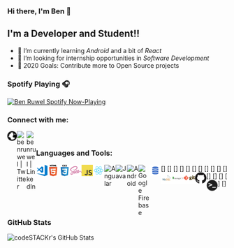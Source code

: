 ### Hi there, I'm Ben 👋

## I'm a Developer and Student!!

- 🌱 I’m currently learning _Android_ and a bit of _React_
- 👯 I’m looking for internship opportunities in _Software Development_
- 🥅 2020 Goals: Contribute more to Open Source projects

### Spotify Playing 🎧

[<img src="https://now-playing-codestackr.vercel.app/api/spotify-playing" alt="Ben Ruwel Spotify Now-Playing" width="350" />](https://open.spotify.com/user/s1m04uvflrewsa282oz1nbh6g)

### Connect with me:

[<img align="left" alt="benruwel.com" width="22px" src="https://raw.githubusercontent.com/iconic/open-iconic/master/svg/globe.svg" />](https://benruwel-portfolio.netlify.app/)
[<img align="left" alt="benruwel | Twitter" width="22px" src="https://cdn.jsdelivr.net/npm/simple-icons@v3/icons/twitter.svg" />](https://twitter.com/cyberbenny_)
[<img align="left" alt="benruwel | LinkedIn" width="22px" src="https://cdn.jsdelivr.net/npm/simple-icons@v3/icons/linkedin.svg" />](https://www.linkedin.com/in/Ben-Ruwel/)

<br />

### Languages and Tools:

[<img align="left" alt="Visual Studio Code" width="26px" src="https://raw.githubusercontent.com/github/explore/80688e429a7d4ef2fca1e82350fe8e3517d3494d/topics/visual-studio-code/visual-studio-code.png" />]
[<img align="left" alt="HTML5" width="26px" src="https://raw.githubusercontent.com/github/explore/80688e429a7d4ef2fca1e82350fe8e3517d3494d/topics/html/html.png" />]
[<img align="left" alt="CSS3" width="26px" src="https://raw.githubusercontent.com/github/explore/80688e429a7d4ef2fca1e82350fe8e3517d3494d/topics/css/css.png" />]
[<img align="left" alt="Sass" width="26px" src="https://raw.githubusercontent.com/github/explore/80688e429a7d4ef2fca1e82350fe8e3517d3494d/topics/sass/sass.png" />]
[<img align="left" alt="JavaScript" width="26px" src="https://raw.githubusercontent.com/github/explore/80688e429a7d4ef2fca1e82350fe8e3517d3494d/topics/javascript/javascript.png" />]
[<img align="left" alt="React" width="26px" src="https://raw.githubusercontent.com/github/explore/80688e429a7d4ef2fca1e82350fe8e3517d3494d/topics/react/react.png" />]
[<img align="left" alt="Angular" width="26px" src="https://user-images.githubusercontent.com/53556380/96690923-f31c4f00-138c-11eb-9e69-f064f6aced90.jpg" />]
[<img align="left" alt="Java" width="26px" src="https://user-images.githubusercontent.com/53556380/96690485-6bcedb80-138c-11eb-8066-1528c1a68f2c.png" />]
[<img align="left" alt="Android" width="26px" src="https://user-images.githubusercontent.com/53556380/96691100-2828a180-138d-11eb-8d4f-caa0ce7c8633.png" />]
[<img align="left" alt="Google Firebase" width="26px" src="https://user-images.githubusercontent.com/53556380/96691346-79389580-138d-11eb-8242-c52777deef25.png" />]
[<img align="left" alt="SQL" width="26px" src="https://raw.githubusercontent.com/github/explore/80688e429a7d4ef2fca1e82350fe8e3517d3494d/topics/sql/sql.png" />]
[<img align="left" alt="MySQL" width="26px" src="https://raw.githubusercontent.com/github/explore/80688e429a7d4ef2fca1e82350fe8e3517d3494d/topics/mysql/mysql.png" />]
[<img align="left" alt="MongoDB" width="26px" src="https://raw.githubusercontent.com/github/explore/80688e429a7d4ef2fca1e82350fe8e3517d3494d/topics/mongodb/mongodb.png" />]
[<img align="left" alt="Git" width="26px" src="https://raw.githubusercontent.com/github/explore/80688e429a7d4ef2fca1e82350fe8e3517d3494d/topics/git/git.png" />]
[<img align="left" alt="GitHub" width="26px" src="https://raw.githubusercontent.com/github/explore/78df643247d429f6cc873026c0622819ad797942/topics/github/github.png" />]
[<img align="left" alt="Terminal" width="26px" src="https://raw.githubusercontent.com/github/explore/80688e429a7d4ef2fca1e82350fe8e3517d3494d/topics/terminal/terminal.png" />]

<br />
<br />

### GitHub Stats

<img align="left" alt="codeSTACKr's GitHub Stats" src="https://github-readme-stats.codestackr.vercel.app/api?username=benruwel&show_icons=true&hide_border=true" />

